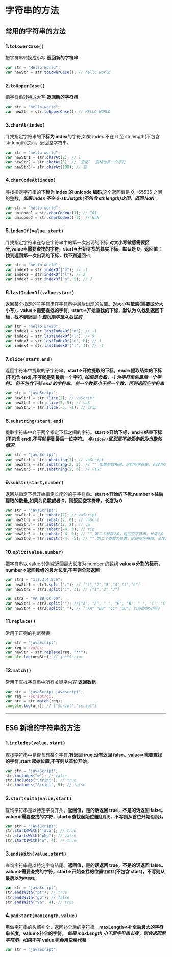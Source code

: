 # 字符串的方法

## 常用的字符串的方法

### 1.`toLowerCase()`

把字符串转换成小写,**返回新的字符串**

```js
var str = "Hello World";
var newStr = str.toLowerCase(); // hello world
```

### 2.`toUpperCase()`

把字符串转换成大写,**返回新的字符串**

```js
var str = "hello world";
var newStr = str.toUpperCase(); // HELLO WORLD
```

### 3.`charAt(index)`

寻找指定字符串的**下标为 index**的字符,如果 index 不在 0 至 str.length(不包含 str.length)之间，返回空字符串。

```js
var str = "hello world";
var newStr1 = str.charAt(2); // l
var newStr2 = str.charAt(5); // `空格`  空格也算一个字符
var newStr3 = str,charAt(100); // 空
```

### 4.`charCodeAt(index)`

寻找指定字符串的**下标为 index 的 unicode 编码**,这个返回值是 0 - 65535 之间的整数。**_如果 index 不在 0-str.length(不包含 str.length)之间，返回 NaN。_**

```js
var str = "hello world";
var unicode1 = str.charCodeAt(1); // 101
var unicode2 = str.charCodeAt(-3); // NaN
```

### 5.`indexOf(value,start)`

寻找指定字符串在存在字符串中的第一次出现的下标 **对大小写敏感需要区分,value=>需要查找的字符，start=>开始寻找的其实下标，默认是 0，返回值：找到返回第一次出现的下标，找不到返回-1**,

```js
var str = "hello world";
var index1 = str.indexOf("m"); // -1
var index2 = str.indexOf("l"); // 2
var index3 = str.indexOf("o", 5); // 7
```

### 6.`lastIndexOf(value,start)`

返回某个指定的子字符串在字符串中最后出现的位置。**对大小写敏感(需要区分大小写)，value=>需要查找的字符，start=>开始查找的下标，默认为 0,找到返回下标，找不到返回-1** **_查找顺序是从后往前_**

```js
var str = "hello wrold";
var index1 = str.lastIndexOf("m"); // -1
var index2 = str.lastIndexOf("l"); // 9
var index3 = str.lastIndexOf("e", 8); // 1
var index4 = str.lastIndexOf("l", 1); // -1
```

### 7.`slice(start,end)`

返回字符串中提取的子字符串。**start=>开始提取的下标，end=>提取结束的下标(不包含 end),不写就是到最后一个字符**, **_如果是负数，-1 为字符串的最后一个字符。 但不包含下标 end 的字符串。前一个数要小于后一个数，否则返回空字符串_**

```js
var str = "javaScript";
var newStr1 = str.slice(2); // vaScript
var newStr2 = str.slice(2, 5); // vaS
var newStr3 = str.slice(-5, -1); // crip
```

### 8.`substring(start,end)`

提取字符串中介于两个指定下标之间的字符。**start=>开始下标，end=>结束下标(不包含 end),不写就是到最后一位字符。** **_与`slice()`区别是不接受参数为负数的情况_**

```js
var str = "javaScript";
var newStr1 = str.substring(2); // vaScript
var newStr2 = str.substring(2, 2); // "" 如果参数相同，返回空字符串，长度为0
var newStr3 = str.substring(2, 6); // vaSc
```

### 9.`substr(start,number)`

返回从指定下标开始指定长度的的子字符串。**start=>开始的下标,number=>往后提取的数量,如果为负数或者 0，则返回空字符串，长度为 0**

```js
var str = "javaScript";
var newStr1 = str.substr(2); // vaScript
var newStr2 = str.substr(2, 6); // vaScri
var newStr3 = str.substr(2, 2); // va
var newStr4 = str.substr(-4, 3); // rip
var newStr5 = str.substr(-4, 0); // "",第二个参数为0，返回空字符串，长度为0
var newStr6 = str.substr(-4, -5); // "",第二个参数为负数，返回空字符串，长度为0
```

### 10.`split(value,number)`

把字符串以 value 分割成返回最大长度为 number 的数组 **value=>分割的标示，number=>返回数组的最大长度,不写则全部返回**

```js
var str1 = "1:2:3:4:5:6";
var newStr1 = str1.split(":"); // ["1","2","3","4","5","6"]
var newStr2 = str1.split(":", 3); // ["1","2","3"]

var str2 = "AA BB CC DD";
var newStr3 = str2.split(""); //["A", "A", " ", "B", "B", " ", "C", "C", " ", "D", "D"] 如果把空字符串 ("")用作分割符，那么字符串的每个字符之间都会被分割
var newStr4 = str2.split(" "); // ["AA" "BB" "CC" "DD"] 以空格为分隔符
```

### 11.`replace()`

常用于正则的判断替换

```js
var str = "javaScript";
var reg = /va/gi;
var newStr = str.replace(reg, "**");
console.log(newStr); // ja**Script
```

### 12.`match()`

常用于查找字符串中所有关键字内容 **返回数组**

```js
var str = "javaScript javascript";
var reg = /script/gi;
var arr = str.match(reg);
console.log(arr); // ["Script","script"]
```

---

## ES6 新增的字符串的方法

### 1.`includes(value,start)`

查找字符串中是否含有某个字符,**有返回 true,没有返回 false。value=>需要查找的字符,start 起始位置,不写则从首位开始。**

```js
var str = "javaScript";
str.includes("w"); // false
str.includes("Script"); // true
str.includes("Script", 5); // false
```

### 2.`startsWith(value,start)`

查询字符串是以特定字符开头。**返回值，是的话返回 true，不是的话返回 false。value=>需要查找的字符，start=>查找起始位置`往后找`，不写则从首位开始`往后找`。**

```js
var str = "javaScript";
str.startsWith("java"); // true
str.startsWith("php"); // false
str.startsWith("S", 4); // true
```

### 3.`endsWith(value,start)`

查询字符串是以特定字符结尾。**返回值，是的话返回 true，不是的话返回 false。value=>需要查找的字符，start=>开始查找的位置`往前找`(不包含 start)，不写则从最后以为`往前找`。**

```js
var str = "javaScript";
str.endsWith("pt"); // true
str.endsWith("go"); // false
str.endsWith("va", 4); // true
```

### 4.`padStart(maxLength,value)`

用做字符串的头部补全，返回补全后的字符串。**maxLength=>补全后最大的字符串长度，value=>补全的字符。** **_如果 maxLength 小于原字符串长度，则会返回原字符串_，如果不写 value 则会用空格代替**

```js
var str = "javaScript";
```
